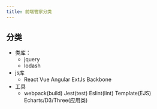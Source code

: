 ```yaml
---
title: 前端管家分类
---
```

## 分类
- 类库： 
    - jquery
    - lodash
- js库
    - React Vue Angular ExtJs Backbone
- 工具
    - webpack(build) Jest(test) Eslint(lint) Template(EJS) Echarts/D3/Three(应用类)  
